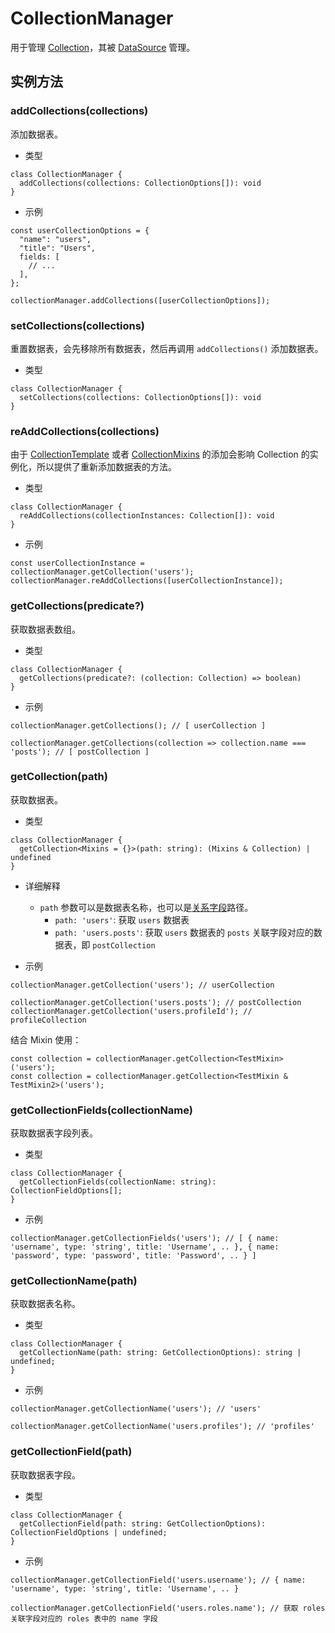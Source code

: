 # CollectionManager

用于管理 [Collection](./Collection.md)，其被 [DataSource](./DataSource.md) 管理。

## 实例方法

### addCollections(collections)

添加数据表。

- 类型

```tsx | pure
class CollectionManager {
  addCollections(collections: CollectionOptions[]): void
}
```

- 示例

```tsx | pure
const userCollectionOptions = {
  "name": "users",
  "title": "Users",
  fields: [
    // ...
  ],
};

collectionManager.addCollections([userCollectionOptions]);
```

### setCollections(collections)

重置数据表，会先移除所有数据表，然后再调用 `addCollections()` 添加数据表。

- 类型

```tsx | pure
class CollectionManager {
  setCollections(collections: CollectionOptions[]): void
}
```

### reAddCollections(collections)

由于 [CollectionTemplate](./CollectionTemplate.md) 或者 [CollectionMixins](./CollectionMixins.md) 的添加会影响 Collection 的实例化，所以提供了重新添加数据表的方法。

- 类型

```tsx | pure
class CollectionManager {
  reAddCollections(collectionInstances: Collection[]): void
}
```

- 示例

```tsx | pure
const userCollectionInstance = collectionManager.getCollection('users');
collectionManager.reAddCollections([userCollectionInstance]);
```

### getCollections(predicate?)

获取数据表数组。

- 类型

```tsx | pure
class CollectionManager {
  getCollections(predicate?: (collection: Collection) => boolean)
}
```

- 示例

```tsx | pure
collectionManager.getCollections(); // [ userCollection ]

collectionManager.getCollections(collection => collection.name === 'posts'); // [ postCollection ]
```


### getCollection(path)

获取数据表。

- 类型

```tsx | pure
class CollectionManager {
  getCollection<Mixins = {}>(path: string): (Mixins & Collection) | undefined
}
```

- 详细解释
  - `path` 参数可以是数据表名称，也可以是[关系字段](https://docs.tachybase.com/development/server/collections/association-fields)路径。
    - `path: 'users'`: 获取 `users` 数据表
    - `path: 'users.posts'`: 获取 `users` 数据表的 `posts` 关联字段对应的数据表，即 `postCollection`

- 示例

```tsx | pure
collectionManager.getCollection('users'); // userCollection

collectionManager.getCollection('users.posts'); // postCollection
collectionManager.getCollection('users.profileId'); // profileCollection
```

结合 Mixin 使用：

```tsx | pure
const collection = collectionManager.getCollection<TestMixin>('users');
const collection = collectionManager.getCollection<TestMixin & TestMixin2>('users');
```

### getCollectionFields(collectionName)

获取数据表字段列表。

- 类型

```tsx | pure
class CollectionManager {
  getCollectionFields(collectionName: string): CollectionFieldOptions[];
}
```

- 示例

```tsx | pure
collectionManager.getCollectionFields('users'); // [ { name: 'username', type: 'string', title: 'Username', .. }, { name: 'password', type: 'password', title: 'Password', .. } ]
```

### getCollectionName(path)

获取数据表名称。

- 类型

```tsx | pure
class CollectionManager {
  getCollectionName(path: string: GetCollectionOptions): string | undefined;
}
```

- 示例

```tsx | pure
collectionManager.getCollectionName('users'); // 'users'

collectionManager.getCollectionName('users.profiles'); // 'profiles'
```


### getCollectionField(path)

获取数据表字段。

- 类型

```tsx | pure
class CollectionManager {
  getCollectionField(path: string: GetCollectionOptions): CollectionFieldOptions | undefined;
}
```

- 示例

```tsx | pure
collectionManager.getCollectionField('users.username'); // { name: 'username', type: 'string', title: 'Username', .. }

collectionManager.getCollectionField('users.roles.name'); // 获取 roles 关联字段对应的 roles 表中的 name 字段
```

